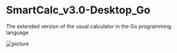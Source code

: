 # SmartCalc_v3.0-Desktop_Go
The extended version of the usual calculator in the Go programming language

![picture](https://images.sampletemplates.com/wp-content/uploads/2019/05/11-Project-Progress-Report-Samples-PDF-Word.jpg)